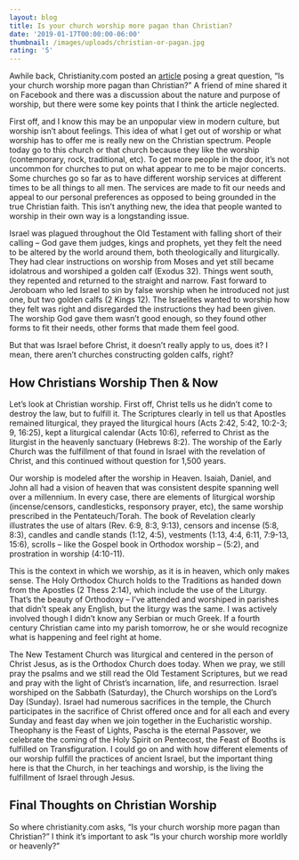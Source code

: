 ```yaml
---
layout: blog
title: Is your church worship more pagan than Christian?
date: '2019-01-17T00:00:00-06:00'
thumbnail: /images/uploads/christian-or-pagan.jpg
rating: '5'
---
```

Awhile back, Christianity.com posted an [article](http://www.christianity.com/church/worship-and-hymns/is-your-church-worship-more-pagan-than-christian.html) posing a great question, “Is your church worship more pagan than Christian?” A friend of mine shared it on Facebook and there was a discussion about the nature and purpose of worship, but there were some key points that I think the article neglected.

First off, and I know this may be an unpopular view in modern culture, but worship isn’t about feelings. This idea of what I get out of worship or what worship has to offer me is really new on the Christian spectrum. People today go to this church or that church because they like the worship (contemporary, rock, traditional, etc). To get more people in the door, it’s not uncommon for churches to put on what appear to me to be major concerts. Some churches go so far as to have different worship services at different times to be all things to all men. The services are made to fit our needs and appeal to our personal preferences as opposed to being grounded in the true Christian faith. This isn’t anything new, the idea that people wanted to worship in their own way is a longstanding issue.

Israel was plagued throughout the Old Testament with falling short of their calling – God gave them judges, kings and prophets, yet they felt the need to be altered by the world around them, both theologically and liturgically. They had clear instructions on worship from Moses and yet still became idolatrous and worshiped a golden calf (Exodus 32). Things went south, they repented and returned to the straight and narrow. Fast forward to Jeroboam who led Israel to sin by false worship when he introduced not just one, but two golden calfs (2 Kings 12). The Israelites wanted to worship how they felt was right and disregarded the instructions they had been given. The worship God gave them wasn’t good enough, so they found other forms to fit their needs, other forms that made them feel good.

But that was Israel before Christ, it doesn’t really apply to us, does it? I mean, there aren’t churches constructing golden calfs, right?

## How Christians Worship Then & Now

Let’s look at Christian worship. First off, Christ tells us he didn’t come to destroy the law, but to fulfill it. The Scriptures clearly in tell us that Apostles remained liturgical, they prayed the liturgical hours (Acts 2:42, 5:42, 10:2-3; 9, 16:25), kept a liturgical calendar (Acts 10:6), referred to Christ as the liturgist in the heavenly sanctuary (Hebrews 8:2). The worship of the Early Church was the fulfillment of that found in Israel with the revelation of Christ, and this continued without question for 1,500 years.

Our worship is modeled after the worship in Heaven. Isaiah, Daniel, and John all had a vision of heaven that was consistent despite spanning well over a millennium. In every case, there are elements of liturgical worship (incense/censors, candlesticks, responsory prayer, etc), the same worship prescribed in the Pentateuch/Torah. The book of Revelation clearly illustrates the use of altars (Rev. 6:9, 8:3, 9:13), censors and incense (5:8, 8:3), candles and candle stands (1:12, 4:5), vestments (1:13, 4:4, 6:11, 7:9-13, 15:6), scrolls – like the Gospel book in Orthodox worship – (5:2), and prostration in worship (4:10-11).

This is the context in which we worship, as it is in heaven, which only makes sense. The Holy Orthodox Church holds to the Traditions as handed down from the Apostles (2 Thess 2:14), which include the use of the Liturgy. That’s the beauty of Orthodoxy – I’ve attended and worshiped in parishes that didn’t speak any English, but the liturgy was the same. I was actively involved though I didn’t know any Serbian or much Greek. If a fourth century Christian came into my parish tomorrow, he or she would recognize what is happening and feel right at home.

The New Testament Church was liturgical and centered in the person of Christ Jesus, as is the Orthodox Church does today. When we pray, we still pray the psalms and we still read the Old Testament Scriptures, but we read and pray with the light of Christ’s incarnation, life, and resurrection. Israel worshiped on the Sabbath (Saturday), the Church worships on the Lord’s Day (Sunday). Israel had numerous sacrifices in the temple, the Church participates in the sacrifice of Christ offered once and for all each and every Sunday and feast day when we join together in the Eucharistic worship. Theophany is the Feast of Lights, Pascha is the eternal Passover, we celebrate the coming of the Holy Spirit on Pentecost, the Feast of Booths is fulfilled on Transfiguration. I could go on and with how different elements of our worship fulfill the practices of ancient Israel, but the important thing here is that the Church, in her teachings and worship, is the living the fulfillment of Israel through Jesus.

## Final Thoughts on Christian Worship

So where christianity.com asks, “Is your church worship more pagan than Christian?” I think it’s important to ask “Is your church worship more worldly or heavenly?”
